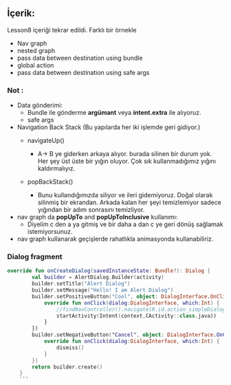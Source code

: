 ## İçerik:
Lesson8 içeriği tekrar edildi. Farklı bir örnekle
- Nav graph
- nested graph
- pass data between destination using bundle
- global action
- pass data between destination using safe args

### Not :
- Data gönderimi:
  - Bundle ile gönderme **argümant**  veya **intent.extra**  ile alıyoruz.
  - safe args 
- Navigation Back Stack (Bu yapılarda her iki işlemde geri gidiyor.)
  - navigateUp()
    - A-> B ye giderken arkaya alıyor. burada silinen bir durum yok. Her şey üst üste bir yığın oluyor. Çok sık kullanmadığımız yığını kaldırmalıyız.

  - popBackStack()
    - Bunu kullandığımızda siliyor ve ileri gidemiyoruz. Doğal olarak silinmiş bir ekrandan. Arkada kalan her şeyi temizlemiyor sadece yığından bir adım sonrasını temizliyor.
- nav graph da **popUpTo** and **popUpToInclusive** kullanımı:
   - Diyelim c den a ya gitmiş ve bir daha a dan c ye geri dönüş sağlamak istemiyorsunuz.
- nav graph kullanarak geçişlerde rahatlıkla animasyonda kullanabiliriz.



### Dialog fragment
```Kotlin
override fun onCreateDialog(savedInstanceState: Bundle?): Dialog {
        val builder = AlertDialog.Builder(activity)
        builder.setTitle("Alert Dialog")
        builder.setMessage("Hello! I am Alert Dialog")
        builder.setPositiveButton("Cool", object: DialogInterface.OnClickListener {
            override fun onClick(dialog:DialogInterface, which:Int) {
                //findNavController().navigate(R.id.action_simpleDialog_to_CActivity)
                startActivity(Intent(context,CActivity::class.java))
            }
        })
        builder.setNegativeButton("Cancel", object: DialogInterface.OnClickListener {
            override fun onClick(dialog:DialogInterface, which:Int) {
                dismiss()
            }
        })
        return builder.create()
    }
    ```
